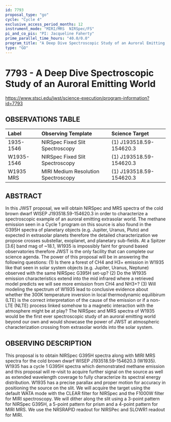 ```yaml
---
id: 7793
proposal_type: "go"
cycle: "Cycle 4"
exclusive_access_period_months: 12
instrument_mode: "MIRI/MRS  NIRSpec/FS"
pi_and_co_pis: "PI: Jacqueline Faherty"
prime_parallel_time_hours: "40.0/0.0"
program_title: "A Deep Dive Spectroscopic Study of an Auroral Emitting World"
type: "GO"
---
```

# 7793 - A Deep Dive Spectroscopic Study of an Auroral Emitting World
https://www.stsci.edu/jwst/science-execution/program-information?id=7793
## OBSERVATIONS TABLE
| Label          | Observing Template                | Science Target          |
| :------------- | :-------------------------------- | :---------------------- |
| 1935-1546      | NIRSpec Fixed Slit Spectroscopy   | (1) J193518.59-154620.3 |
| W1935-1546     | NIRSpec Fixed Slit Spectroscopy   | (1) J193518.59-154620.3 |
| W1935 MRS      | MIRI Medium Resolution Spectroscopy | (1) J193518.59-154620.3 |

## ABSTRACT

In this JWST proposal, we will obtain NIRSpec and MRS spectra of the cold brown dwarf WISEP J193518.59-154620.3 in order to characterize a spectroscopic example of an auroral emitting extrasolar world. The methane emission seen in a Cycle 1 program on this source is also found in the G395H spectra of planetary objects (e.g. Jupiter, Uranus, Pluto) and expected in extrasolar planets therefore the detailed characterization we propose crosses substellar, exoplanet, and planetary sub-fields. At a Spitzer [3.6] band mag of ~18.1, W1935 is impossibly faint for ground based observatories therefore JWST is the only facility that can complete our science agenda. The power of this proposal will be in answering the following questions: (1) Is there a forest of CH4 and H3+ emission in W1935 like that seen in solar system objects (e.g. Jupiter, Uranus, Neptune) observed with the same NIRSpec G395H set-up? (2) Do the W1935 emission characteristics extend into the mid infrared where a retrieved model predicts we will see more emission from CH4 and NH3+? (3) Will modeling the spectrum of W1935 lead to conclusive evidence about whether the 300K temperature inversion in local thermodynamic equilibirum (LTE) is the correct interpretation of the cause of the emission or if a non-LTE (NLTE) process linked somehow to a magnetic interaction with the atmosphere might be at play? The NIRSpec and MRS spectra of W1935 would be the first ever spectroscopic study of an auroral emitting world beyond our own and would showcase the power of JWST at atmospheric characterization crossing from extrasolar worlds into the solar system.

## OBSERVING DESCRIPTION

This proposal is to obtain NIRSpec G395H spectra along with MIRI MRS spectra for the cold brown dwarf WISEP J193518.59-154620.3 (W1935). W1935 has a cycle 1 G395H spectra which demonstrated methane emission and this proposal will re-visit to acquire further signal on the source as well as extended wavelength coverage to fully characterize its spectral energy distribution. W1935 has a precise parallax and proper motion for accuracy in positioning the source on the slit. We will acquire the target using the default WATA mode with the CLEAR filter for NIRSpec and the F1000W filter for MIRI spectroscopy. We will dither along the slit using a 3-point pattern for NIRSpec G395H, a 5-point pattern for prism and a 4-point pattern for MIRI MRS. We use the NRSRAPID readout for NIRSPec and SLOWR1 readout for MIRI.